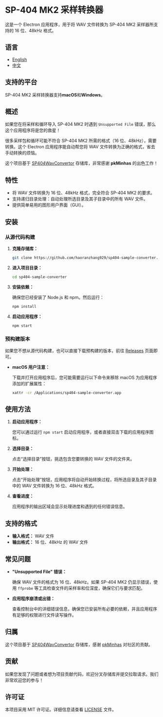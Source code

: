 # SP-404 MK2 采样转换器

这是一个 Electron 应用程序，用于将 WAV 文件转换为 SP-404 MK2 采样器所支持的 16 位、48kHz 格式。

## 语言

- [English](README.md)
- [中文](README_zh.md)

## 支持的平台

SP-404 MK2 采样转换器支持**macOS**和**Windows**。

## 概述

如果您在将采样和循环导入 SP-404 MK2 时遇到 `Unsupported File` 错误，那么这个应用程序将是您的救星！

很多采样包和循环可能不符合 SP-404 MK2 所需的格式（16 位、48kHz），需要转换。这个 Electron 应用程序能自动帮您将 WAV 文件转换为正确的格式，省去手动转换的烦恼。

这个项目基于 [SP404WavConvertor](https://github.com/pkMinhas/SP404WavConvertor) 存储库，非常感谢 **pkMinhas** 的出色工作！

## 特性

- 将 WAV 文件转换为 16 位、48kHz 格式，完全符合 SP-404 MK2 的要求。
- 支持递归目录处理：自动处理所选目录及其子目录中的所有 WAV 文件。
- 提供简单易用的图形用户界面（GUI）。

## 安装

### 从源代码构建

1. **克隆存储库：**

   ```bash
   git clone https://github.com/haoranzhang929/sp404-sample-converter.git
   ```

2. **进入项目目录：**

   ```bash
   cd sp404-sample-converter
   ```

3. **安装依赖：**

   确保您已经安装了 Node.js 和 npm。然后运行：

   ```bash
   npm install
   ```

4. **启动应用程序：**

   ```bash
   npm start
   ```

### 预构建版本

如果您不想从源代码构建，也可以直接下载预构建的版本，前往 [Releases](https://github.com/haoranzhang929/sp404-sample-converter/releases) 页面即可。

- **macOS 用户注意：**

  下载并打开应用程序后，您可能需要运行以下命令来移除 macOS 为应用程序添加的扩展属性：

  ```bash
  xattr -cr /Applications/sp404-sample-converter.app
  ```

## 使用方法

1. **启动应用程序：**

   您可以通过运行 `npm start` 启动应用程序，或者直接双击下载的应用程序图标。

2. **选择目录：**

   点击“选择目录”按钮，挑选包含您要转换的 WAV 文件的文件夹。

3. **开始处理：**

   点击“开始处理”按钮，应用程序将自动开始转换过程，将所选目录及其子目录中的 WAV 文件转换为 16 位、48kHz 格式。

4. **查看进度：**

   应用程序的输出区域会显示处理进度和遇到的任何错误信息。

## 支持的格式

- **输入格式：** WAV 文件
- **输出格式：** 16 位、48kHz 的 WAV 文件

## 常见问题

- **"Unsupported File" 错误：**

  确保 WAV 文件的格式为 16 位、48kHz。如果 SP-404 MK2 仍显示错误，使用 `ffprobe` 等工具检查文件的采样率和位深度，确保它们与要求匹配。

- **应用程序崩溃或出错：**

  查看控制台中的详细错误信息，确保您已安装所有必要的依赖，并且应用程序有足够的权限进行文件读写操作。

## 归属

这个项目基于 [SP404WavConvertor](https://github.com/pkMinhas/SP404WavConvertor) 存储库，感谢 [pkMinhas](https://github.com/pkMinhas) 对社区的贡献。

## 贡献

如果您发现了问题或者想为项目贡献代码，欢迎分叉存储库并提交拉取请求。我们非常欢迎您的参与！

## 许可证

本项目采用 MIT 许可证。详细信息请查看 [LICENSE](LICENSE) 文件。

